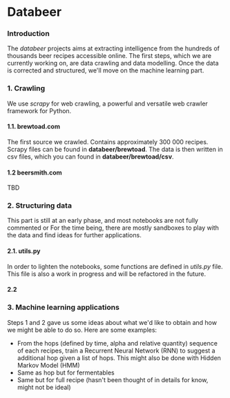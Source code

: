 # Databeer

### Introduction
The *databeer* projects aims at extracting intelligence from the hundreds of thousands beer recipes accessible online.
The first steps, which we are currently working on, are data crawling and data modelling.
Once the data is corrected and structured, we'll move on the machine learning part.

### 1. Crawling
We use *scrapy* for web crawling, a powerful and versatile web crawler framework for Python.
#### 1.1. brewtoad.com
The first source we crawled. Contains approximately 300 000 recipes.
Scrapy files can be found in **databeer/brewtoad**.
The data is then written in csv files, which you can found in **databeer/brewtoad/csv**.

#### 1.2 beersmith.com
TBD

### 2. Structuring data
This part is still at an early phase, and most notebooks are not fully commented or 
For the time being, there are mostly sandboxes to play with the data and find ideas for further applications.
#### 2.1. utils.py
In order to lighten the notebooks, some functions are defined in *utils.py* file.
This file is also a work in progress and will be refactored in the future.
#### 2.2 

### 3. Machine learning applications
Steps 1 and 2 gave us some ideas about what we'd like to obtain and how we might be able to do so.
Here are some examples:
+ From the hops (defined by time, alpha and relative quantity) sequence of each recipes, train a Recurrent Neural Network (RNN)
to suggest a additional hop given a list of hops.
This might also be done with Hidden Markov Model (HMM)
+ Same as hop but for fermentables
+ Same but for full recipe (hasn't been thought of in details for know, might not be ideal)
